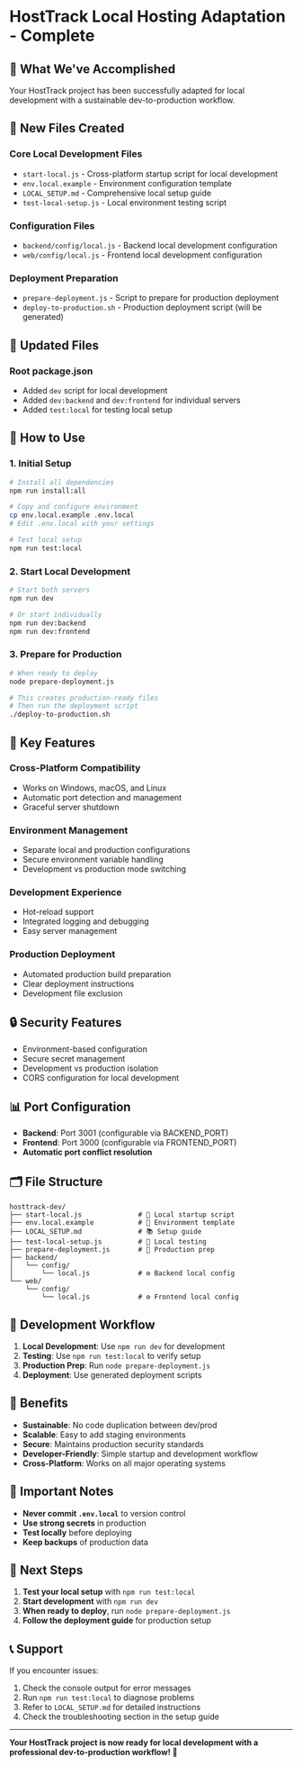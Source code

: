 # HostTrack Local Hosting Adaptation - Complete

## 🎯 What We've Accomplished

Your HostTrack project has been successfully adapted for local development with a sustainable dev-to-production workflow.

## 📁 New Files Created

### **Core Local Development Files**
- `start-local.js` - Cross-platform startup script for local development
- `env.local.example` - Environment configuration template
- `LOCAL_SETUP.md` - Comprehensive local setup guide
- `test-local-setup.js` - Local environment testing script

### **Configuration Files**
- `backend/config/local.js` - Backend local development configuration
- `web/config/local.js` - Frontend local development configuration

### **Deployment Preparation**
- `prepare-deployment.js` - Script to prepare for production deployment
- `deploy-to-production.sh` - Production deployment script (will be generated)

## 🔧 Updated Files

### **Root package.json**
- Added `dev` script for local development
- Added `dev:backend` and `dev:frontend` for individual servers
- Added `test:local` for testing local setup

## 🚀 How to Use

### **1. Initial Setup**
```bash
# Install all dependencies
npm run install:all

# Copy and configure environment
cp env.local.example .env.local
# Edit .env.local with your settings

# Test local setup
npm run test:local
```

### **2. Start Local Development**
```bash
# Start both servers
npm run dev

# Or start individually
npm run dev:backend
npm run dev:frontend
```

### **3. Prepare for Production**
```bash
# When ready to deploy
node prepare-deployment.js

# This creates production-ready files
# Then run the deployment script
./deploy-to-production.sh
```

## 🌟 Key Features

### **Cross-Platform Compatibility**
- Works on Windows, macOS, and Linux
- Automatic port detection and management
- Graceful server shutdown

### **Environment Management**
- Separate local and production configurations
- Secure environment variable handling
- Development vs production mode switching

### **Development Experience**
- Hot-reload support
- Integrated logging and debugging
- Easy server management

### **Production Deployment**
- Automated production build preparation
- Clear deployment instructions
- Development file exclusion

## 🔒 Security Features

- Environment-based configuration
- Secure secret management
- Development vs production isolation
- CORS configuration for local development

## 📊 Port Configuration

- **Backend**: Port 3001 (configurable via BACKEND_PORT)
- **Frontend**: Port 3000 (configurable via FRONTEND_PORT)
- **Automatic port conflict resolution**

## 🗂️ File Structure

```
hosttrack-dev/
├── start-local.js              # 🚀 Local startup script
├── env.local.example           # 📝 Environment template
├── LOCAL_SETUP.md              # 📚 Setup guide
├── test-local-setup.js         # 🧪 Local testing
├── prepare-deployment.js       # 🚀 Production prep
├── backend/
│   └── config/
│       └── local.js            # ⚙️ Backend local config
└── web/
    └── config/
        └── local.js            # ⚙️ Frontend local config
```

## 🔄 Development Workflow

1. **Local Development**: Use `npm run dev` for development
2. **Testing**: Use `npm run test:local` to verify setup
3. **Production Prep**: Run `node prepare-deployment.js`
4. **Deployment**: Use generated deployment scripts

## 🎉 Benefits

- **Sustainable**: No code duplication between dev/prod
- **Scalable**: Easy to add staging environments
- **Secure**: Maintains production security standards
- **Developer-Friendly**: Simple startup and development workflow
- **Cross-Platform**: Works on all major operating systems

## 🚨 Important Notes

- **Never commit `.env.local`** to version control
- **Use strong secrets** in production
- **Test locally** before deploying
- **Keep backups** of production data

## 🔮 Next Steps

1. **Test your local setup** with `npm run test:local`
2. **Start development** with `npm run dev`
3. **When ready to deploy**, run `node prepare-deployment.js`
4. **Follow the deployment guide** for production setup

## 📞 Support

If you encounter issues:
1. Check the console output for error messages
2. Run `npm run test:local` to diagnose problems
3. Refer to `LOCAL_SETUP.md` for detailed instructions
4. Check the troubleshooting section in the setup guide

---

**Your HostTrack project is now ready for local development with a professional dev-to-production workflow! 🎉**
